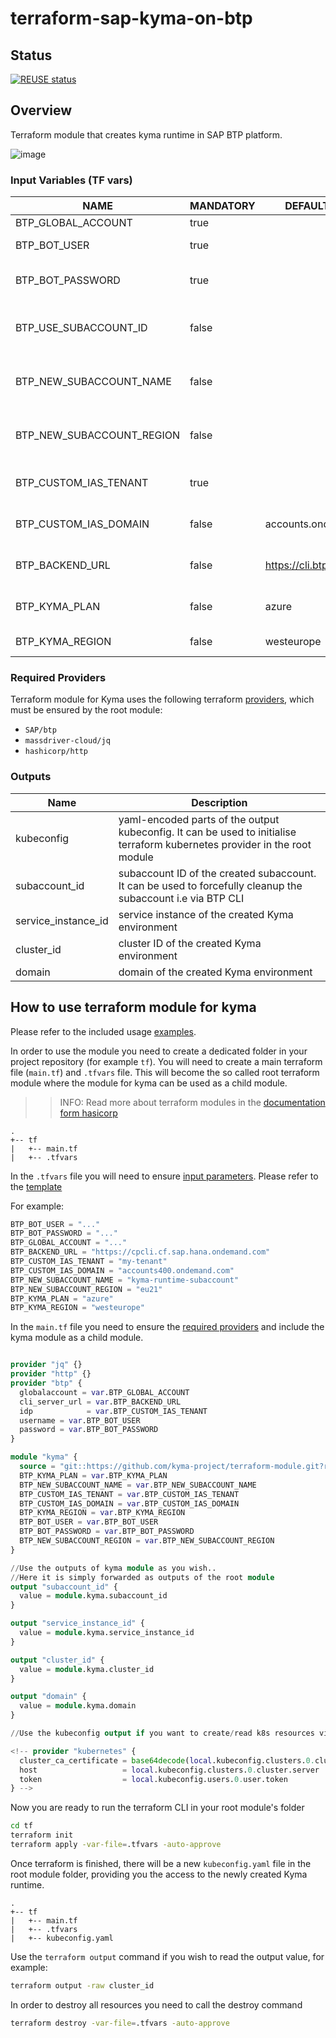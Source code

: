 # terraform-sap-kyma-on-btp

## Status

[![REUSE status](https://api.reuse.software/badge/github.com/kyma-project/terraform-module)](https://api.reuse.software/info/github.com/kyma-project/terraform-module)

## Overview

Terraform module that creates kyma runtime in SAP BTP platform.

![image](./assets/sequence.png)

### Input Variables (TF vars)

| NAME                       | MANDATORY | DEFAULT VALUE             | DESCRIPTION                                                                                                                                        |
|----------------------------|-----------|---------------------------|----------------------------------------------------------------------------------------------------------------------------------------------------|
| BTP_GLOBAL_ACCOUNT         | true      |                           | UUID of SAP BTP Global Account                                                                                                                     |
| BTP_BOT_USER               | true      |                           | Email of the technical user (shared mailbox)                                                                                                       |
| BTP_BOT_PASSWORD           | true      |                           | Password of the techniacal user (created when inviting shared mailbox into custom SAP IAS tenant)                                                  |
| BTP_USE_SUBACCOUNT_ID      | false     |                           | Provide an UUID of existing SAP BTP Subaccount to be used. Should not be combined with `BTP_NEW_SUBACCOUNT_*` inputs.                              |
| BTP_NEW_SUBACCOUNT_NAME    | false     |                           | Provide a name for a new SAP BTP Subaccount to be created. Should not be combined with  `BTP_USE_SUBACCOUNT_ID` input.                             |
| BTP_NEW_SUBACCOUNT_REGION  | false     |                           | Provide a region for a new SAP BTP Subaccount to be created. Should not be combined with  `BTP_USE_SUBACCOUNT_ID` input.                           |
| BTP_CUSTOM_IAS_TENANT      | true      |                           | Provide the name of the custom SAP IAS tenant that is an authentication provider for the technical user.                                           |
| BTP_CUSTOM_IAS_DOMAIN      | false     | accounts.ondemand.com     | Domain of the identity provider (on canary and staging environments this has to be set to `accounts400.ondemand.com`)                              |
| BTP_BACKEND_URL            | false     | https://cli.btp.cloud.sap | URL of the BTP backend API (on canary environment this has to be set to  `https://cpcli.cf.sap.hana.ondemand.com`).                                |
| BTP_KYMA_PLAN              | false     | azure                     | Use one of a valid kyma plans that you are entitled to use (One of: `azure`, `gcp`, `aws`,`sap-converged-cloud`)                                   |
| BTP_KYMA_REGION            | false     | westeurope                | Use a valid kyma region that matches your selected kyma plan                                                                                       |

### Required Providers

Terraform module for Kyma uses the following terraform [providers](provider.tf), which must be ensured by the root module:
 - `SAP/btp`
 - `massdriver-cloud/jq`
 - `hashicorp/http`

### Outputs 

| Name                | Description                                                                                                                |
|---------------------|----------------------------------------------------------------------------------------------------------------------------|
| kubeconfig          | yaml-encoded parts of the output kubeconfig. It can be used to initialise terraform kubernetes provider in the root module |
| subaccount_id       | subaccount ID of the created subaccount. It can be used to forcefully cleanup the subaccount i.e via BTP CLI               |
| service_instance_id | service instance of the created Kyma environment                                                                           |
| cluster_id          | cluster ID of the created Kyma environment                                                                                 |
| domain              | domain of the created Kyma environment                                                                                     |


## How to use terraform module for kyma

Please refer to the included usage [examples](./examples/).

In order to use the module you need to create a dedicated folder in your project repository (for example `tf`). You will need to create a main terraform file (`main.tf`) and  `.tfvars` file. This will become the so called root terraform module where the module for kyma can be used as a child module.

>> INFO: Read more about terraform modules in the [documentation form hasicorp](https://developer.hashicorp.com/terraform/language/modules)

```
.
+-- tf
|   +-- main.tf
|   +-- .tfvars
```

In the `.tfvars` file you will need to ensure [input parameters](#input-variables-tf-vars). Please refer to the [template](examples/kyma-on-btp-new-sa/.tfvars-template)

For example:
```tf
BTP_BOT_USER = "..."
BTP_BOT_PASSWORD = "..."
BTP_GLOBAL_ACCOUNT = "..."
BTP_BACKEND_URL = "https://cpcli.cf.sap.hana.ondemand.com"
BTP_CUSTOM_IAS_TENANT = "my-tenant"
BTP_CUSTOM_IAS_DOMAIN = "accounts400.ondemand.com"
BTP_NEW_SUBACCOUNT_NAME = "kyma-runtime-subaccount"
BTP_NEW_SUBACCOUNT_REGION = "eu21"
BTP_KYMA_PLAN = "azure"
BTP_KYMA_REGION = "westeurope"
```

In the `main.tf` file you need to ensure the [required providers](#required-providers) and include the kyma module as a child module.

```tf

provider "jq" {}
provider "http" {}
provider "btp" {
  globalaccount = var.BTP_GLOBAL_ACCOUNT
  cli_server_url = var.BTP_BACKEND_URL
  idp            = var.BTP_CUSTOM_IAS_TENANT
  username = var.BTP_BOT_USER
  password = var.BTP_BOT_PASSWORD
}

module "kyma" {
  source = "git::https://github.com/kyma-project/terraform-module.git?ref=v0.2.0"
  BTP_KYMA_PLAN = var.BTP_KYMA_PLAN
  BTP_NEW_SUBACCOUNT_NAME = var.BTP_NEW_SUBACCOUNT_NAME
  BTP_CUSTOM_IAS_TENANT = var.BTP_CUSTOM_IAS_TENANT
  BTP_CUSTOM_IAS_DOMAIN = var.BTP_CUSTOM_IAS_DOMAIN
  BTP_KYMA_REGION = var.BTP_KYMA_REGION
  BTP_BOT_USER = var.BTP_BOT_USER
  BTP_BOT_PASSWORD = var.BTP_BOT_PASSWORD
  BTP_NEW_SUBACCOUNT_REGION = var.BTP_NEW_SUBACCOUNT_REGION
}

//Use the outputs of kyma module as you wish..
//Here it is simply forwarded as outputs of the root module
output "subaccount_id" {
  value = module.kyma.subaccount_id
}

output "service_instance_id" {
  value = module.kyma.service_instance_id
}

output "cluster_id" {
  value = module.kyma.cluster_id
}

output "domain" {
  value = module.kyma.domain
}

//Use the kubeconfig output if you want to create/read k8s resources via [kubernetes terraform provider](https://registry.terraform.io/providers/hashicorp/kubernetes/latest/docs)

<!-- provider "kubernetes" {
  cluster_ca_certificate = base64decode(local.kubeconfig.clusters.0.cluster.certificate-authority-data)
  host                   = local.kubeconfig.clusters.0.cluster.server
  token                  = local.kubeconfig.users.0.user.token
} -->

```

Now you are ready to run the terraform CLI in your root module's folder

```bash
cd tf
terraform init
terraform apply -var-file=.tfvars -auto-approve 
```

Once terraform is finished, there will be a new `kubeconfig.yaml` file in the root module folder, providing you the access to the newly created Kyma runtime.

```
.
+-- tf
|   +-- main.tf
|   +-- .tfvars
|   +-- kubeconfig.yaml
```

Use the `terraform output` command if you wish to read the output value, for example:

```bash
terraform output -raw cluster_id
```

In order to destroy all resources you need to call the destroy command

```bash
terraform destroy -var-file=.tfvars -auto-approve        
```



